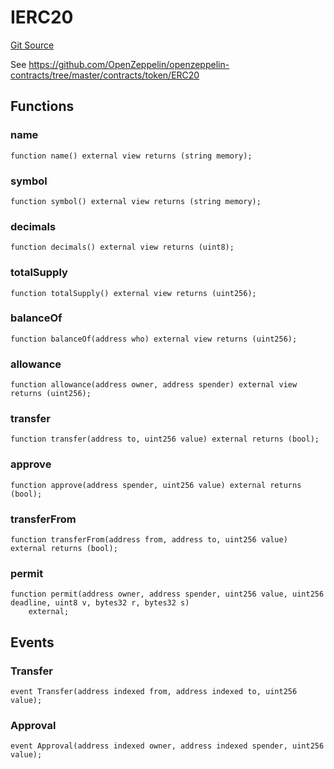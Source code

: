 # IERC20
[Git Source](https://github.com/nayms/contracts-v3/blob/ea2c06f70609c813d27d424e0330651d3c634d21/src/interfaces/IERC20.sol)

See https://github.com/OpenZeppelin/openzeppelin-contracts/tree/master/contracts/token/ERC20


## Functions
### name


```solidity
function name() external view returns (string memory);
```

### symbol


```solidity
function symbol() external view returns (string memory);
```

### decimals


```solidity
function decimals() external view returns (uint8);
```

### totalSupply


```solidity
function totalSupply() external view returns (uint256);
```

### balanceOf


```solidity
function balanceOf(address who) external view returns (uint256);
```

### allowance


```solidity
function allowance(address owner, address spender) external view returns (uint256);
```

### transfer


```solidity
function transfer(address to, uint256 value) external returns (bool);
```

### approve


```solidity
function approve(address spender, uint256 value) external returns (bool);
```

### transferFrom


```solidity
function transferFrom(address from, address to, uint256 value) external returns (bool);
```

### permit


```solidity
function permit(address owner, address spender, uint256 value, uint256 deadline, uint8 v, bytes32 r, bytes32 s)
    external;
```

## Events
### Transfer

```solidity
event Transfer(address indexed from, address indexed to, uint256 value);
```

### Approval

```solidity
event Approval(address indexed owner, address indexed spender, uint256 value);
```

